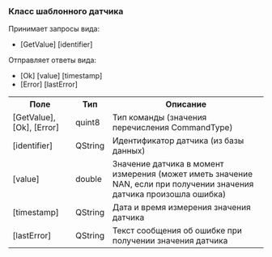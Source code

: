 ### Класс шаблонного датчика

Принимает запросы вида:
* [GetValue] [identifier]

Отправляет ответы вида:
* [Ok] [value] [timestamp]
* [Error] [lastError]

<table>
  <tr>
    <th>Поле</th>
    <th>Тип</th>
    <th>Описание</th>
  </tr>
  <tr>
    <td>[GetValue], [Ok], [Error]</td>
    <td>quint8</td>
    <td>Тип команды (значения перечисления CommandType)</td>
  </tr>
  <tr>
    <td>[identifier]</td>
    <td>QString</td>
    <td>Идентификатор датчика (из базы данных)</td>
  </tr>
  <tr>
    <td>[value]</td>
    <td>double</td>
    <td>Значение датчика в момент измерения (может иметь значение NAN, если при получении значения датчика произошла ошибка)</td>
  </tr>
  <tr>
    <td>[timestamp]</td>
    <td>QString</td>
    <td>Дата и время измерения значения датчика</td>
  </tr>
  <tr>
    <td>[lastError]</td>
    <td>QString</td>
    <td>Текст сообщения об ошибке при получении значения датчика</td>
  </tr>
</table>
